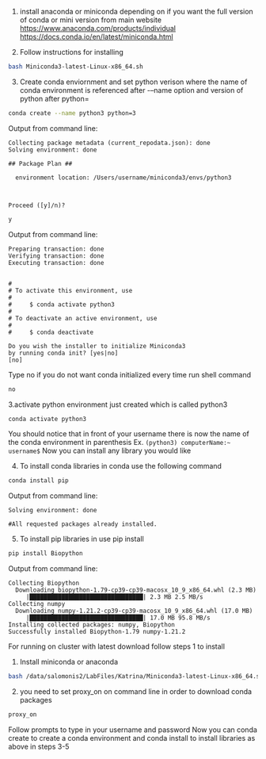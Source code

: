

1. install anaconda or miniconda depending on if you want the full version of conda or mini version from main website
https://www.anaconda.com/products/individual
https://docs.conda.io/en/latest/miniconda.html

2. Follow instructions for installing
```bash 
bash Miniconda3-latest-Linux-x86_64.sh
```

3. Create conda enviornment and set python verison where the name of conda environment is referenced after -–name option and version of python after python=

```bash 
conda create --name python3 python=3
```

Output from command line:
```
Collecting package metadata (current_repodata.json): done
Solving environment: done

## Package Plan ##

  environment location: /Users/username/miniconda3/envs/python3



Proceed ([y]/n)?
```

```bash 
y
```


Output from command line:
```
Preparing transaction: done
Verifying transaction: done
Executing transaction: done


#
# To activate this environment, use
#
#     $ conda activate python3
#
# To deactivate an active environment, use
#
#     $ conda deactivate

Do you wish the installer to initialize Miniconda3
by running conda init? [yes|no]
[no]
```
Type no if you do not want conda initialized every time run shell command
```bash 
no
```

3.activate python environment just created which is called python3
```bash 
conda activate python3
```

You should notice that in front of your username there is now the name of the conda environment in parenthesis
Ex. ```(python3) computerName:~ username$```
Now you can install any library you would like

4. To install conda libraries in conda use the following command
```bash 
conda install pip
```

Output from command line:
```Collecting package metadata (current_repodata.json): done
Solving environment: done

#All requested packages already installed.
```





5. To install pip libraries in use pip install
```bash
pip install Biopython
```

Output from command line:
```
Collecting Biopython
  Downloading biopython-1.79-cp39-cp39-macosx_10_9_x86_64.whl (2.3 MB)
     |████████████████████████████████| 2.3 MB 2.5 MB/s
Collecting numpy
  Downloading numpy-1.21.2-cp39-cp39-macosx_10_9_x86_64.whl (17.0 MB)
     |████████████████████████████████| 17.0 MB 95.8 MB/s
Installing collected packages: numpy, Biopython
Successfully installed Biopython-1.79 numpy-1.21.2
```



For running on cluster with latest download follow steps 1 to install
1. Install miniconda or anaconda
```bash 
bash /data/salomonis2/LabFiles/Katrina/Miniconda3-latest-Linux-x86_64.sh
```

2. you need to set proxy_on on command line in order to download conda packages

```bash 
proxy_on
```
Follow prompts to type in your username and password
Now you can conda create to create a conda environment and conda install to install libraries as above in steps 3-5
